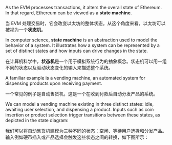As the EVM processes transactions, it alters the overall state of Ethereum. In that regard, Ethereum can be viewed as a **state machine**.

当 EVM 处理交易时，它会改变以太坊的整体状态。从这个角度来看，以太坊可以被视为一个**状态机**。

In computer science, **state machine** is an abstraction used to model the behavior of a system. It illustrates how a system can be represented by a set of distinct states and how inputs can drive changes in the state.

在计算机科学中，**状态机**是一个用于模拟系统行为的抽象概念。状态机可以用一组不同的状态以及驱动状态变化的输入来描述整个系统。

A familiar example is a vending machine, an automated system for dispensing products upon receiving payment.

一个常见的例子是自动售货机，这是一个在收到付款后自动分发产品的系统。

We can model a vending machine existing in three distinct states: idle, awaiting user selection, and dispensing a product. Inputs such as coin insertion or product selection trigger transitions between these states, as depicted in the state diagram:

我们可以将自动售货机建模为三种不同的状态：空闲、等待用户选择和分发产品。输入例如硬币插入或产品选择会触发这些状态之间的转换，如下图所示：